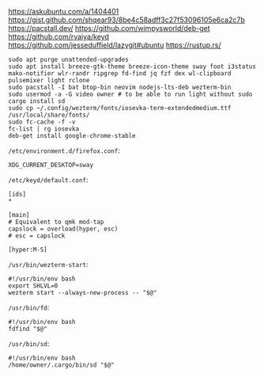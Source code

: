 https://askubuntu.com/a/1404401
https://gist.github.com/shqear93/8be4c58adff3c27f53096105e6ca2c7b
https://pacstall.dev/
https://github.com/wimpysworld/deb-get
https://github.com/rvaiya/keyd
https://github.com/jesseduffield/lazygit#ubuntu
https://rustup.rs/

```
sudo apt purge unattended-upgrades
sudo apt install breeze-gtk-theme breeze-icon-theme sway foot i3status mako-notifier wlr-randr ripgrep fd-find jq fzf dex wl-clipboard pulsemixer light rclone
sudo pacstall -I bat btop-bin neovim nodejs-lts-deb wezterm-bin
sudo usermod -a -G video owner # to be able to run light without sudo
cargo install sd
sudo cp ~/.config/wezterm/fonts/iosevka-term-extendedmedium.ttf /usr/local/share/fonts/
sudo fc-cache -f -v
fc-list | rg iosevka
deb-get install google-chrome-stable
```

`/etc/environment.d/firefox.conf`:
```
XDG_CURRENT_DESKTOP=sway
```
`/etc/keyd/default.conf`:
```
[ids]
*

[main]
# Equivalent to qmk mod-tap
capslock = overload(hyper, esc)
# esc = capslock

[hyper:M-S]
```

`/usr/bin/wezterm-start`:
```
#!/usr/bin/env bash
export SHLVL=0
wezterm start --always-new-process -- "$@"
```

`/usr/bin/fd`:
```
#!/usr/bin/env bash
fdfind "$@"
```

`/usr/bin/sd`:
```
#!/usr/bin/env bash
/home/owner/.cargo/bin/sd "$@"
```
